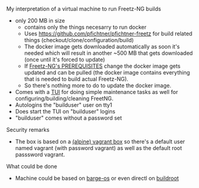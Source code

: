 My interpretation of a virtual machine to run Freetz-NG builds

- only 200 MB in size
  - contains only the things necesarry to run docker
  - Uses https://github.com/pfichtner/pfichtner-freetz for build related things (checkout/clone/configuration/build)
  - The docker image gets downloaded automatically as soon it's needed which will result in another ~500 MB that gets downloaded (once until it's forced to update)
  - If [Freetz-NG's PREREQUISITES](https://github.com/Freetz-NG/freetz-ng/blob/master/docs/PREREQUISITES.md) change the docker image gets updated and can be pulled (the docker image contains everything that is needed to build actual Freetz-NG). 
  - So there's nothing more to do to update the docker image. 
- Comes with a [TUI](https://en.wikipedia.org/wiki/Text-based_user_interface) for doing simple maintenance tasks as well for configuring/building/cleaning FreetNG. 
- Autologins the "builduser" user on tty1
- Does start the TUI on "builduser" logins
- "builduser" comes without a password set

Security remarks
- The box is based on a [(alpine) vagrant box](https://app.vagrantup.com/generic/boxes/alpine312) so there's a default user named vagrant (with password vagrant) as well as the default root passsword vagrant. 

What could be done
- Machine could be based on [barge-os](https://github.com/bargees/barge-os) or even directl on [buildroot](https://buildroot.org/)
